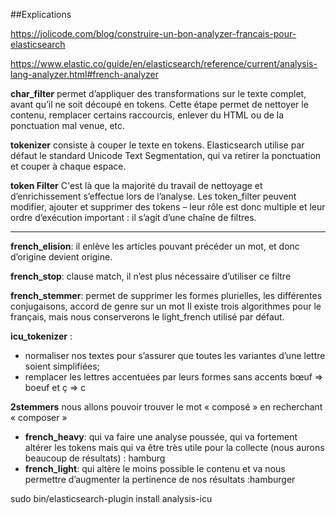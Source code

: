 ##Explications


https://jolicode.com/blog/construire-un-bon-analyzer-francais-pour-elasticsearch

https://www.elastic.co/guide/en/elasticsearch/reference/current/analysis-lang-analyzer.html#french-analyzer

**char_filter** permet d’appliquer des transformations sur le texte complet, avant qu’il ne soit découpé en tokens. Cette étape permet de nettoyer le contenu, remplacer certains raccourcis, enlever du HTML ou de la ponctuation mal venue, etc.

**tokenizer** consiste à couper le texte en tokens. Elasticsearch utilise par défaut le standard Unicode Text Segmentation, qui va retirer la ponctuation et couper à chaque espace.

**token Filter** C'est là que la majorité du travail de nettoyage et d’enrichissement s’effectue lors de l’analyse. Les token_filter peuvent modifier, ajouter et supprimer des tokens – leur rôle est donc multiple et leur ordre d’exécution important : il s’agit d’une chaîne de filtres.

---

**french_elision**: il enlève les articles pouvant précéder un mot, et donc d’origine devient origine.

**french_stop**:  clause match, il n’est plus nécessaire d’utiliser ce filtre

**french_stemmer**: permet de supprimer les formes plurielles, les différentes conjugaisons, accord de genre sur un mot
Il existe trois algorithmes pour le français, mais nous conserverons le light_french utilisé par défaut.

**icu_tokenizer** :
- normaliser nos textes pour s’assurer que toutes les variantes d’une lettre soient simplifiées;
- remplacer les lettres accentuées par leurs formes sans accents
bœuf => boeuf et ç => c

**2stemmers**
nous allons pouvoir trouver le mot « composé » en recherchant « composer »
- **french_heavy**: qui va faire une analyse poussée, qui va fortement altérer les tokens mais qui va être très utile pour la collecte (nous aurons beaucoup de résultats) :
hamburg
- **french_light**: qui altère le moins possible le contenu et va nous permettre d’augmenter la pertinence de nos résultats
:hamburger

sudo bin/elasticsearch-plugin install analysis-icu

